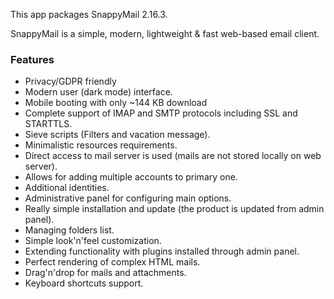 This app packages SnappyMail <upstream>2.16.3</upstream>.

SnappyMail is a simple, modern, lightweight & fast web-based email client.

### Features
 * Privacy/GDPR friendly
 * Modern user (dark mode) interface.
 * Mobile booting with only ~144 KB download
 * Complete support of IMAP and SMTP protocols including SSL and STARTTLS.
 * Sieve scripts (Filters and vacation message).
 * Minimalistic resources requirements.
 * Direct access to mail server is used (mails are not stored locally on web server).
 * Allows for adding multiple accounts to primary one.
 * Additional identities.
 * Administrative panel for configuring main options.
 * Really simple installation and update (the product is updated from admin panel).
 * Managing folders list.
 * Simple look'n'feel customization.
 * Extending functionality with plugins installed through admin panel.
 * Perfect rendering of complex HTML mails.
 * Drag'n'drop for mails and attachments.
 * Keyboard shortcuts support.
